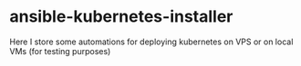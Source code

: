 # ansible-kubernetes-installer
Here I store some automations for deploying kubernetes on VPS or on local VMs (for testing purposes)
